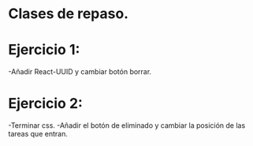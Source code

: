 # Clases de repaso.

# Ejercicio 1:
  -Añadir React-UUID y cambiar botón borrar.
# Ejercicio 2:
  -Terminar css.
  -Añadir el botón de eliminado y cambiar la posición de las tareas que entran.
